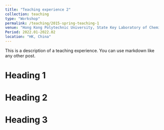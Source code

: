 ```yaml
---
title: "Teaching experience 2"
collection: teaching
type: "Workshop"
permalink: /teaching/2015-spring-teaching-1
venue: "Hong Kong Polytechnic University, State Key Laboratory of Chemical Biology and Drug Development"
Period: 2022.01-2022.02
location: "HK, China"
---
```


This is a description of a teaching experience. You can use markdown like any other post.

Heading 1
======

Heading 2
======

Heading 3
======
